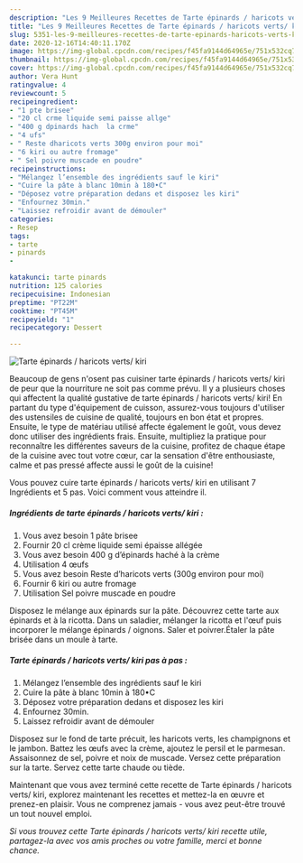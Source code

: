 ```yaml
---
description: "Les 9 Meilleures Recettes de Tarte épinards / haricots verts/ kiri"
title: "Les 9 Meilleures Recettes de Tarte épinards / haricots verts/ kiri"
slug: 5351-les-9-meilleures-recettes-de-tarte-epinards-haricots-verts-kiri
date: 2020-12-16T14:40:11.170Z
image: https://img-global.cpcdn.com/recipes/f45fa9144d64965e/751x532cq70/tarte-epinards-haricots-verts-kiri-photo-principale-de-la-recette.jpg
thumbnail: https://img-global.cpcdn.com/recipes/f45fa9144d64965e/751x532cq70/tarte-epinards-haricots-verts-kiri-photo-principale-de-la-recette.jpg
cover: https://img-global.cpcdn.com/recipes/f45fa9144d64965e/751x532cq70/tarte-epinards-haricots-verts-kiri-photo-principale-de-la-recette.jpg
author: Vera Hunt
ratingvalue: 4
reviewcount: 5
recipeingredient:
- "1 pte brisee"
- "20 cl crme liquide semi paisse allge"
- "400 g dpinards hach  la crme"
- "4 ufs"
- " Reste dharicots verts 300g environ pour moi"
- "6 kiri ou autre fromage"
- " Sel poivre muscade en poudre"
recipeinstructions:
- "Mélangez l’ensemble des ingrédients sauf le kiri"
- "Cuire la pâte à blanc 10min à 180•C"
- "Déposez votre préparation dedans et disposez les kiri"
- "Enfournez 30min."
- "Laissez refroidir avant de démouler"
categories:
- Resep
tags:
- tarte
- pinards
- 

katakunci: tarte pinards  
nutrition: 125 calories
recipecuisine: Indonesian
preptime: "PT22M"
cooktime: "PT45M"
recipeyield: "1"
recipecategory: Dessert

---
```



![Tarte épinards / haricots verts/ kiri](https://img-global.cpcdn.com/recipes/f45fa9144d64965e/751x532cq70/tarte-epinards-haricots-verts-kiri-photo-principale-de-la-recette.jpg)

Beaucoup de gens n'osent pas cuisiner tarte épinards / haricots verts/ kiri de peur que la nourriture ne soit pas comme prévu. Il y a plusieurs choses qui affectent la qualité gustative de tarte épinards / haricots verts/ kiri! En partant du type d'équipement de cuisson, assurez-vous toujours d'utiliser des ustensiles de cuisine de qualité, toujours en bon état et propres. Ensuite, le type de matériau utilisé affecte également le goût, vous devez donc utiliser des ingrédients frais. Ensuite, multipliez la pratique pour reconnaître les différentes saveurs de la cuisine, profitez de chaque étape de la cuisine avec tout votre cœur, car la sensation d'être enthousiaste, calme et pas pressé affecte aussi le goût de la cuisine!

<!--inarticleads1-->

Vous pouvez cuire tarte épinards / haricots verts/ kiri en utilisant 7 Ingrédients et 5 pas. Voici comment vous atteindre il.

##### Ingrédients de tarte épinards / haricots verts/ kiri :

1. Vous avez besoin 1 pâte brisee
1. Fournir 20 cl crème liquide semi épaisse allégée
1. Vous avez besoin 400 g d’épinards haché à la crème
1. Utilisation 4 œufs
1. Vous avez besoin  Reste d’haricots verts (300g environ pour moi)
1. Fournir 6 kiri ou autre fromage
1. Utilisation  Sel poivre muscade en poudre


Disposez le mélange aux épinards sur la pâte. Découvrez cette tarte aux épinards et à la ricotta. Dans un saladier, mélanger la ricotta et l&#39;œuf puis incorporer le mélange épinards / oignons. Saler et poivrer.Étaler la pâte brisée dans un moule à tarte. 

<!--inarticleads2-->

##### Tarte épinards / haricots verts/ kiri pas à pas :

1. Mélangez l’ensemble des ingrédients sauf le kiri
1. Cuire la pâte à blanc 10min à 180•C
1. Déposez votre préparation dedans et disposez les kiri
1. Enfournez 30min.
1. Laissez refroidir avant de démouler


Disposez sur le fond de tarte précuit, les haricots verts, les champignons et le jambon. Battez les œufs avec la crème, ajoutez le persil et le parmesan. Assaisonnez de sel, poivre et noix de muscade. Versez cette préparation sur la tarte. Servez cette tarte chaude ou tiède. 

<!--inarticleads1-->

<p>
Maintenant que vous avez terminé cette recette de Tarte épinards / haricots verts/ kiri, explorez maintenant les recettes et mettez-la en œuvre et prenez-en plaisir. Vous ne comprenez jamais - vous avez peut-être trouvé un tout nouvel emploi.
</p>

<p>
<i>Si vous trouvez cette Tarte épinards / haricots verts/ kiri recette utile, partagez-la avec vos amis proches ou votre famille, merci et bonne chance.</i>
</p>
